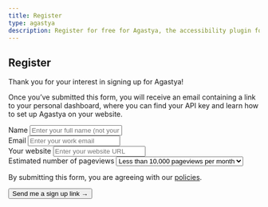 ```yaml
---
title: Register
type: agastya
description: Register for free for Agastya, the accessibility plugin for websites by Oswald Labs, an award-winning accessibility technology company.
---
```


<section class="hero pb-5">
	<div class="container">
		<div class="row">
			<div class="col-md-6">
				<h1>Register</h1>
                <p>Thank you for your interest in signing up for Agastya!</p>
                <p>Once you&rsquo;ve submitted this form, you will receive an email containing a link to your personal dashboard, where you can find your API key and learn how to set up Agastya on your website.</p>
			</div>
            <div class="col-md-6">
                <div class="card p-4">
                    <form action="https://formspree.io/yourfriends@a11y.co" method="POST">
                        <div class="form-group">
                            <label for="name">Name</label>
                            <input type="text" name="name" class="form-control" id="name" placeholder="Enter your full name (not your website&rsquo;s)" required>
                        </div>
                        <div class="form-group">
                            <label for="email">Email</label>
                            <input type="email" name="email" class="form-control" id="email" placeholder="Enter your work email" required>
                        </div>
                        <div class="form-group">
                            <label for="url">Your website</label>
                            <input type="url" name="url" class="form-control" id="url" placeholder="Enter your website URL" required>
                        </div>
                        <div class="form-group">
                            <label for="pageviews">Estimated number of pageviews</label>
                            <select name="pageviews" aria-label="Select number of pageviews" class="custom-select agastya-pricing-prefill">
                                <option value="10k">Less than 10,000 pageviews per month</option>
                                <option value="100k">100,000 pageviews per month</option>
                                <option value="250k">250,000 pageviews per month</option>
                                <option value="500k">500,000 pageviews per month</option>
                                <option value="1m">1M pageviews per month</option>
                                <option value="5m">5M pageviews per month</option>
                                <option value="10m">More than 5 million per month</option>
                            </select>
                        </div>
                        <input type="hidden" name="currency" class="agastya-currency-prefill">
                        <input type="hidden" name="ip" class="ip-address-fill">
                        <input type="hidden" name="city" class="city-fill">
                        <input type="hidden" name="country" class="country-fill">
                        <input type="hidden" name="org" class="org-fill">
                        <input type="hidden" name="region" class="region-fill">
                        <input type="hidden" name="postal" class="postal-fill">
                        <input type="hidden" name="loc" class="loc-fill">
                        <p class="small">By submitting this form, you are agreeing with our <a href="/policies/">policies</a>.</p>
                        <button class="btn btn-warning btn-lg">Send me a sign up link &rarr;</button>
                    </form>
                </div>
            </div>
		</div>
	</div>
</section>
